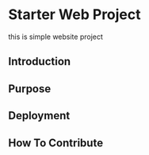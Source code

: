 # Starter Web Project

this is simple website project

## Introduction

## Purpose

## Deployment

## How To Contribute